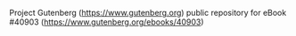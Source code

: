 Project Gutenberg (https://www.gutenberg.org) public repository for eBook #40903 (https://www.gutenberg.org/ebooks/40903)
